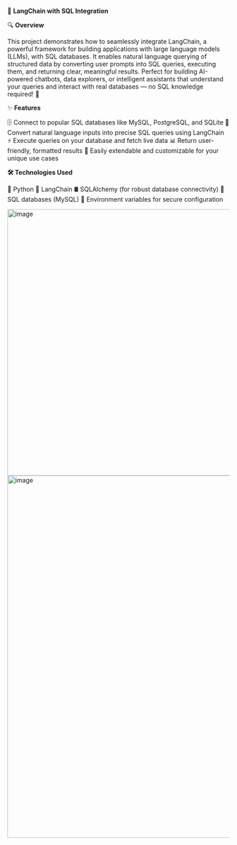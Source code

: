 🚀 **LangChain with SQL Integration**


🔍 **Overview**

This project demonstrates how to seamlessly integrate LangChain, a powerful framework for building applications with large language models (LLMs), with SQL databases. 
It enables natural language querying of structured data by converting user prompts into SQL queries, executing them, and returning clear, meaningful results.
Perfect for building AI-powered chatbots, data explorers, or intelligent assistants that understand your queries and interact with real databases — no SQL knowledge required! 🎉

✨ **Features**

🗄️ Connect to popular SQL databases like MySQL, PostgreSQL, and SQLite
🧠 Convert natural language inputs into precise SQL queries using LangChain
⚡ Execute queries on your database and fetch live data
📊 Return user-friendly, formatted results
🔧 Easily extendable and customizable for your unique use cases


**🛠️ Technologies Used**

🐍 Python
🤖 LangChain
🛢️ SQLAlchemy (for robust database connectivity)
💾 SQL databases (MySQL)
🔐 Environment variables for secure configuration


<img width="993" height="602" alt="image" src="https://github.com/user-attachments/assets/31d38349-e34a-4ebb-8e91-208d4fd09368" />









<img width="915" height="819" alt="image" src="https://github.com/user-attachments/assets/1b08e595-2f42-4adb-94f4-6ce1c5f13f1e" />

